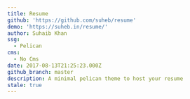 ```yaml
---
title: Resume
github: 'https://github.com/suheb/resume'
demo: 'https://suheb.in/resume/'
author: Suhaib Khan
ssg:
  - Pelican
cms:
  - No Cms
date: 2017-08-13T21:25:23.000Z
github_branch: master
description: A minimal pelican theme to host your resume
stale: true
---
```

